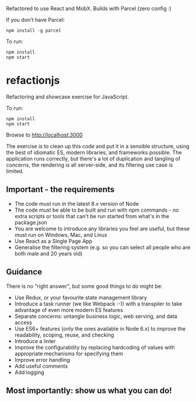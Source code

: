 Refactored to use React and MobX. Builds with Parcel (zero config :) 

If you don't have Parcel:

```
npm install -g parcel
```

To run:

```
npm install
npm start
```

# refactionjs

Refactoring and showcase exercise for JavaScript.

To run:

```
npm install
npm start
```

Browse to [http://localhost:3000](http://localhost:3000)

The exercise is to clean up this code and put it in a sensible structure, using the best of idiomatic ES, modern libraries, and frameworks possible. The application runs correctly, but there's a lot of duplication and tangling of concerns, the rendering is all server-side, and its filtering use case is limited.

## Important - the requirements

- The code must run in the latest 8.x version of Node
- The code must be able to be built and run with npm commands - no extra scripts or tools that can't be run started from what's in the package.json
- You are welcome to introduce any libraries you feel are useful, but these must run on Windows, Mac, and Linux
- Use React as a Single Page App
- Generalise the filtering system (e.g. so you can select all people who are both male and 20 years old)

## Guidance

There is no "right answer", but some good things to do might be:

- Use Redux, or your favourite state management library
- Introduce a task runner (we like Webpack :-)) with a transpiler to take advantage of even more modern ES features
- Separate concerns: untangle business logic, web serving, and data access
- Use ES6+ features (only the ones available in Node 6.x) to improve the readability, scoping, reuse, and checking
- Introduce a linter
- Improve the configurability by replacing hardcoding of values with appropriate mechanisms for specifying them
- Improve error handling
- Add useful comments
- Add logging

## Most importantly: show us what you can do!
